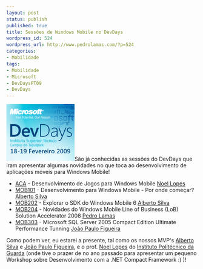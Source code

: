 ```yaml
---
layout: post
status: publish
published: true
title: Sessões de Windows Mobile no DevDays
wordpress_id: 524
wordpress_url: http://www.pedrolamas.com/?p=524
categories:
- Mobilidade
tags:
- Mobilidade
- Microsoft
- DevDaysPT09
- DevDays
---
```

[![DevDays 2009](wp-content/uploads/2009/01/devdays-2009.gif "DevDays 2009")](http://www.devdays09.com/Pesquisa/MOB)São já conhecidas as sessões do DevDays que iram apresentar algumas novidades no que toca ao desenvolvimento de aplicações móveis para Windows Mobile!

-   [ACA](http://www.devdays09.com/DevdaysDetalhe-MX/DesenvolvimentodeJogosparaWindowsMobile?ChID=5BB241AA-D836-4811-8676-725921F849CA&CID=AB11D867-AB7D-4D19-A064-E5DF76EC3777) - Desenvolvimento de Jogos para Windows Mobile [Noel Lopes](http://www.devdays09.com/DevdaysDetalhe-MX/NoelLopes?ChID=9F1A5C13-9FDB-437A-A0E1-CDAA5C1A76C8&CID=92F23922-C4CC-43A8-B8E2-3F4E9AC6BCC7)
-   [MOB101](http://www.devdays09.com/DevdaysDetalhe-MX/DesenvolvimentoparaWindowsMobile%E2%80%93Porondecomecar?ChID=5BB241AA-D836-4811-8676-725921F849CA&CID=BB2D2098-CEC2-4C6B-B827-0DA804BA1141) - Desenvolvimento para Windows Mobile - Por onde começar? [Alberto Silva](http://www.devdays09.com/DevdaysDetalhe-MX/AlbertoSilva?ChID=9F1A5C13-9FDB-437A-A0E1-CDAA5C1A76C8&CID=7E193845-5155-406B-BD67-0B8F802A1260)
-   [MOB202](http://www.devdays09.com/DevdaysDetalhe-MX/ExploraroSDKdoWindowsMobile6?ChID=5BB241AA-D836-4811-8676-725921F849CA&CID=0F2E3223-4C15-430A-BCC7-39EB6E7BBA66) - Explorar o SDK do Windows Mobile 6 [Alberto Silva](http://www.devdays09.com/DevdaysDetalhe-MX/AlbertoSilva?ChID=9F1A5C13-9FDB-437A-A0E1-CDAA5C1A76C8&CID=7E193845-5155-406B-BD67-0B8F802A1260)
-   [MOB204](http://www.devdays09.com/DevdaysDetalhe-MX/NovidadesnoWindowsMobileLineofBusinessSolutionAccelerator2008?ChID=5BB241AA-D836-4811-8676-725921F849CA&CID=91657F64-5742-469E-B2AB-023A23B822AA) - Novidades do Windows Mobile Line of Business (LoB) Solution Accelerator 2008 [Pedro Lamas](http://www.devdays09.com/DevdaysDetalhe-MX/PedroLamas?ChID=9F1A5C13-9FDB-437A-A0E1-CDAA5C1A76C8&CID=ED27C064-CC11-43F0-A33E-484F673F7607)
-   [MOB303](http://www.devdays09.com/DevdaysDetalhe-MX/MicrosoftSQLServer2005CompactEditionUltimatePerformanceTuning?ChID=5BB241AA-D836-4811-8676-725921F849CA&CID=1566DCE5-CC9B-4316-BAF9-1890CB327524) - Microsoft SQL Server 2005 Compact Edition Ultimate Performance Tunning [João Paulo Figueira](http://www.devdays09.com/DevdaysDetalhe-MX/JoaoPauloFigueira?ChID=9F1A5C13-9FDB-437A-A0E1-CDAA5C1A76C8&CID=75BDEF0B-E1B1-45A1-A0F1-7337B09A20EC)

Como podem ver, eu estarei a presente, tal como os nossos MVP's [Alberto Silva](http://msmvps.com/blogs/AlbertoSilva/) e [João Paulo Figueira](http://nativemobile.blogspot.com/), e o prof. [Noel Lopes](http://www.ipg.pt/estg/docente.asp?dep=5&doc=19) do [Instituto Politécnico da Guarda](tag/ipg/) (onde tive o prazer de no ano passado para apresentar um pequeno Workshop sobre Desenvolvimento com a .NET Compact Framework :) )!
